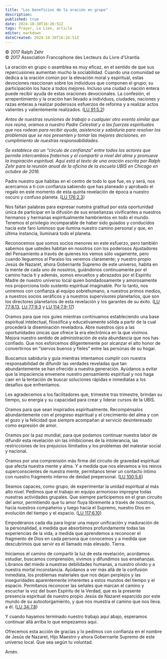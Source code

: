 ```yaml
---
title: "Los beneficios de la oración en grupo"
description: 
published: true
date: 2024-10-30T16:26:51Z
tags: Prayer, Le Lien, article
editor: markdown
dateCreated: 2024-10-30T16:26:51Z
---
```


<p class="v-card tema v-sheet--gris claro aclarar-3 px-2">© 2017 Ralph Zehr<br>© 2017 Association Francophone des Lecteurs du Livre d'Urantia</p>


La oración en grupo o asamblea es muy eficaz, en el sentido de que sus repercusiones aumentan mucho la sociabilidad. Cuando una comunidad se dedica a la oración común por la elevación moral y espiritual, estas devociones reaccionan sobre los individuos que componen el grupo; su participación los hace a todos mejores. Incluso una ciudad o nación entera puede recibir ayuda de estas oraciones devocionales. La confesión, el arrepentimiento y la oración han llevado a individuos, ciudades, naciones y razas enteras a realizar poderosos esfuerzos de reforma y a realizar actos valientes y valientemente realizados. ([LU 91:5.2](/es/The_Urantia_Book/91#p5_2))

_Antes de nuestras reuniones de trabajo o cualquier otro evento similar que nos reúna, oramos a nuestro Padre Celestial y a las fuerzas espirituales que nos rodean para recibir ayuda, asistencia y sabiduría para resolver los problemas que se nos presenten y tomar las mejores decisiones. en cumplimiento de nuestras responsabilidades._

_Se establece así un “círculo de confianza” entre todos los actores que permite intercambios fraternos y el compartir a nivel del alma y promueve la inspiración espiritual. Aquí está el texto de una oración escrita por Ralph Zehr para la reunión anual de la oficina de la escuela UBIS en Chicago en octubre de 2016._

Padre nuestro que habitas en el centro de todo lo que fue, es y será, nos acercamos a ti con confianza sabiendo que has planeado y aprobado el regalo en este momento de esta quinta revelación de época a nuestro oscuro y confuso planeta. ([LU 176:2.3](/es/The_Urantia_Book/176#p2_3))

Nos faltan palabras para expresar nuestra gratitud por esta oportunidad única de participar en la difusión de sus enseñanzas vivificantes a nuestros hermanos y hermanas espiritualmente hambrientos en todo el mundo. Tenemos el privilegio incomparable de haber sido guiados y conducidos hacia este faro luminoso que ilumina nuestro camino personal y que, en última instancia, iluminará todo el planeta.

Reconocemos que somos socios menores en este esfuerzo, pero también sabemos que ustedes habitan en nosotros con los poderosos Ajustadores del Pensamiento a través de quienes los vemos sólo vagamente, pero cuando lleguemos al Paraíso los veremos claramente; y nuestro propio Jesús de Nazaret, ahora Gobernante Supremo de este universo, habita en la mente de cada uno de nosotros, guiándonos continuamente por el camino hacia ti y además, somos envueltos y abrazados por el Espíritu Madre de nuestro universo local quien bondadosamente y amorosamente nos proporciona todo sustento espiritual imaginable. Por lo tanto, nos uniremos con confianza al equipo sobrehumano, a nuestros primos medios, a nuestros socios seráficos y a nuestros supervisores planetarios, que son los directores planetarios de esta revelación y los garantes de su éxito. ([LU 77:8.13](/es/The_Urantia_Book/77#p8_13), [LU 77:9.3](/es/The_Urantia_Book/77#p9_3) y [LU 114:7.9-17](/es/The_Urantia_Book/114#p7_9))

Oramos para que nos guíes mientras continuamos estableciendo una base espiritual intelectual, filosófica y educativamente sólida a partir de la cual procederá la diseminación reveladora. Abre nuestros ojos a las oportunidades únicas que ofrece la era electrónica en la que vivimos. Mejora nuestro sentido de administración de esta abundancia que nos has confiado. Que nos esforcemos diligentemente por alcanzar el alto honor de convertirnos en “siervos buenos y fieles” entre las personas de su hogar.

Buscamos sabiduría y guía mientras intentamos cumplir con nuestra responsabilidad de difundir las verdades reveladas que tan abundantemente se han ofrecido a nuestra generación. Ayúdanos a evitar que la impaciencia envenene nuestro pensamiento espiritual y nos haga caer en la tentación de buscar soluciones rápidas e inmediatas a los desafíos que enfrentamos.

Les agradecemos a los facilitadores que, trimestre tras trimestre, brindan su tiempo, su energía y su capacidad para crear y liderar cursos de la UBIS.

Oramos para que sean inspirados espiritualmente. Recompénsalos abundantemente con el progreso espiritual y el crecimiento del alma y con el gozo y la felicidad que siempre acompañan al servicio desinteresado como expresión de amor.

Oramos por la paz mundial, para que podamos continuar nuestra labor de difundir esta revelación sin las inhibiciones de la intolerancia, las restricciones de los prejuicios ilimitados y los problemas del malestar social y nacional.

Oramos por una comprensión más firme del circuito de gravedad espiritual que afecta nuestra mente y alma. Y a medida que nos elevamos a los reinos superconscientes de nuestra mente, permítanos tener un contacto íntimo con nuestro fragmento interno de deidad prepersonal. ([LU 100:5.6](/es/The_Urantia_Book/100#p5_6))

Seamos capaces, como grupo, de experimentar la unidad espiritual al más alto nivel. Pedimos que el trabajo en equipo armonioso impregne todas nuestras actividades grupales. Que siempre participemos en el gran circuito del amor, permitiendo que tu amor fluya libremente a través de nosotros, hacia nuestros compañeros y luego hacia el Supremo, nuestro Dios en evolución del tiempo y el espacio. ([LU 117:6.10](/es/The_Urantia_Book/117#p6_10))

Empodéranos cada día para lograr una mayor unificación y maduración de la personalidad, a medida que absorbimos profundamente todas las experiencias de la vida, a medida que aprendemos a reconocer el fragmento de Dios en cada persona que conocemos y a medida que descubrimos que servir es el llamado más elevado. Tierra.

Iniciamos el camino de compartir la luz de esta revelación, acordamos estudiar, buscamos comprensión, vivimos y difundimos sus enseñanzas. Líbranos del miedo a nuestras debilidades humanas, a nuestro olvido y a nuestra mortal inconstancia. Ayúdanos a ver más allá de la confusión inmediata, los problemas materiales que nos dejan perplejos y las inseguridades aparentemente inherentes a estos mundos del tiempo y el espacio. Permítanos reconocer las señales que marcan el camino y escuchar la voz del buen Espíritu de la Verdad, que es la presente presencia espiritual de nuestro propio Jesús de Nazaret esparcido por este mundo de su autootorgamiento, y que nos muestra el camino que nos lleva. a él. ([LU 34:7.8](/es/The_Urantia_Book/34#p7_8))

Y cuando hayamos terminado nuestro trabajo aquí abajo, esperamos continuar allá arriba lo que empezamos aquí.

Ofrecemos esta acción de gracias y lo pedimos con confianza en el nombre de Jesús de Nazaret, Hijo Maestro y ahora Gobernante Supremo de este universo local. Que sea según tu voluntad.

Amén.

